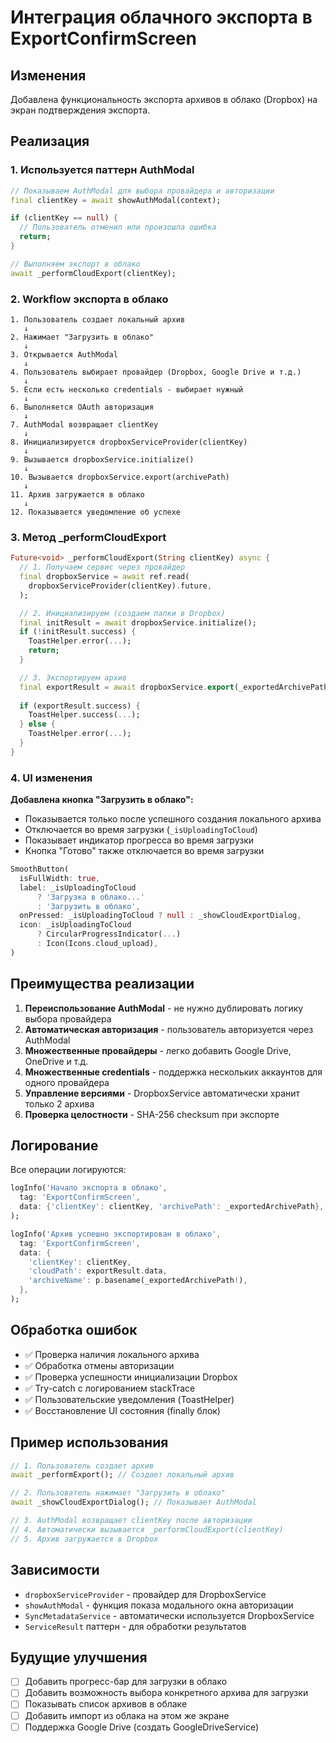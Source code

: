 # Интеграция облачного экспорта в ExportConfirmScreen

## Изменения

Добавлена функциональность экспорта архивов в облако (Dropbox) на экран подтверждения экспорта.

## Реализация

### 1. Используется паттерн AuthModal

```dart
// Показываем AuthModal для выбора провайдера и авторизации
final clientKey = await showAuthModal(context);

if (clientKey == null) {
  // Пользователь отменил или произошла ошибка
  return;
}

// Выполняем экспорт в облако
await _performCloudExport(clientKey);
```

### 2. Workflow экспорта в облако

```
1. Пользователь создает локальный архив
   ↓
2. Нажимает "Загрузить в облако"
   ↓
3. Открывается AuthModal
   ↓
4. Пользователь выбирает провайдер (Dropbox, Google Drive и т.д.)
   ↓
5. Если есть несколько credentials - выбирает нужный
   ↓
6. Выполняется OAuth авторизация
   ↓
7. AuthModal возвращает clientKey
   ↓
8. Инициализируется dropboxServiceProvider(clientKey)
   ↓
9. Вызывается dropboxService.initialize()
   ↓
10. Вызывается dropboxService.export(archivePath)
   ↓
11. Архив загружается в облако
   ↓
12. Показывается уведомление об успехе
```

### 3. Метод _performCloudExport

```dart
Future<void> _performCloudExport(String clientKey) async {
  // 1. Получаем сервис через провайдер
  final dropboxService = await ref.read(
    dropboxServiceProvider(clientKey).future,
  );

  // 2. Инициализируем (создаем папки в Dropbox)
  final initResult = await dropboxService.initialize();
  if (!initResult.success) {
    ToastHelper.error(...);
    return;
  }

  // 3. Экспортируем архив
  final exportResult = await dropboxService.export(_exportedArchivePath!);
  
  if (exportResult.success) {
    ToastHelper.success(...);
  } else {
    ToastHelper.error(...);
  }
}
```

### 4. UI изменения

**Добавлена кнопка "Загрузить в облако":**
- Показывается только после успешного создания локального архива
- Отключается во время загрузки (`_isUploadingToCloud`)
- Показывает индикатор прогресса во время загрузки
- Кнопка "Готово" также отключается во время загрузки

```dart
SmoothButton(
  isFullWidth: true,
  label: _isUploadingToCloud 
      ? 'Загрузка в облако...' 
      : 'Загрузить в облако',
  onPressed: _isUploadingToCloud ? null : _showCloudExportDialog,
  icon: _isUploadingToCloud
      ? CircularProgressIndicator(...)
      : Icon(Icons.cloud_upload),
)
```

## Преимущества реализации

1. **Переиспользование AuthModal** - не нужно дублировать логику выбора провайдера
2. **Автоматическая авторизация** - пользователь авторизуется через AuthModal
3. **Множественные провайдеры** - легко добавить Google Drive, OneDrive и т.д.
4. **Множественные credentials** - поддержка нескольких аккаунтов для одного провайдера
5. **Управление версиями** - DropboxService автоматически хранит только 2 архива
6. **Проверка целостности** - SHA-256 checksum при экспорте

## Логирование

Все операции логируются:

```dart
logInfo('Начало экспорта в облако', 
  tag: 'ExportConfirmScreen',
  data: {'clientKey': clientKey, 'archivePath': _exportedArchivePath},
);

logInfo('Архив успешно экспортирован в облако',
  tag: 'ExportConfirmScreen',
  data: {
    'clientKey': clientKey,
    'cloudPath': exportResult.data,
    'archiveName': p.basename(_exportedArchivePath!),
  },
);
```

## Обработка ошибок

- ✅ Проверка наличия локального архива
- ✅ Обработка отмены авторизации
- ✅ Проверка успешности инициализации Dropbox
- ✅ Try-catch с логированием stackTrace
- ✅ Пользовательские уведомления (ToastHelper)
- ✅ Восстановление UI состояния (finally блок)

## Пример использования

```dart
// 1. Пользователь создает архив
await _performExport(); // Создает локальный архив

// 2. Пользователь нажимает "Загрузить в облако"
await _showCloudExportDialog(); // Показывает AuthModal

// 3. AuthModal возвращает clientKey после авторизации
// 4. Автоматически вызывается _performCloudExport(clientKey)
// 5. Архив загружается в Dropbox
```

## Зависимости

- `dropboxServiceProvider` - провайдер для DropboxService
- `showAuthModal` - функция показа модального окна авторизации
- `SyncMetadataService` - автоматически используется DropboxService
- `ServiceResult` паттерн - для обработки результатов

## Будущие улучшения

- [ ] Добавить прогресс-бар для загрузки в облако
- [ ] Добавить возможность выбора конкретного архива для загрузки
- [ ] Показывать список архивов в облаке
- [ ] Добавить импорт из облака на этом же экране
- [ ] Поддержка Google Drive (создать GoogleDriveService)

